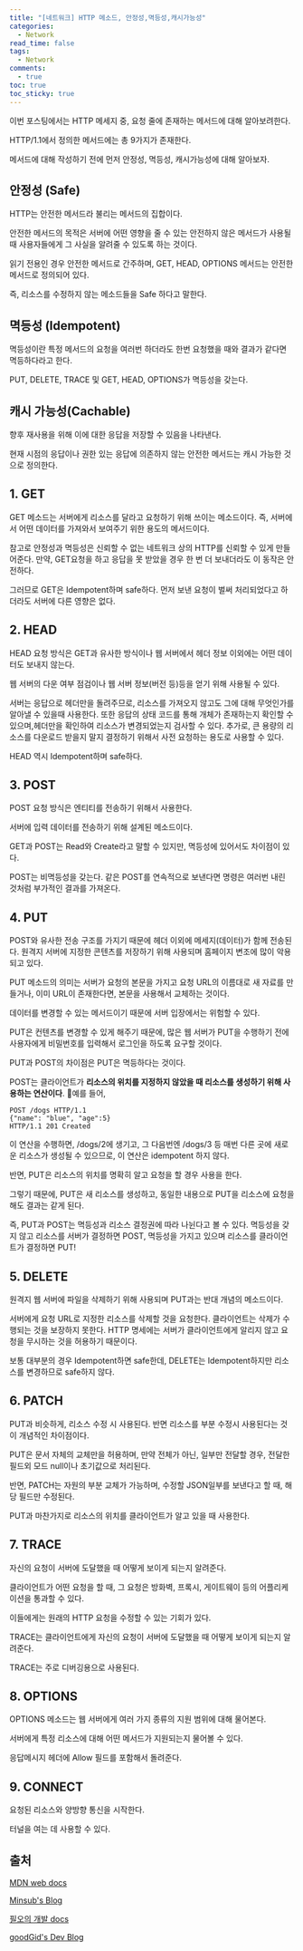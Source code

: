 ```yaml
---
title: "[네트워크] HTTP 메소드, 안정성,멱등성,캐시가능성"
categories:
  - Network
read_time: false
tags:
  - Network
comments:
  - true
toc: true
toc_sticky: true
---
```

이번 포스팅에서는 HTTP 메세지 중, 요청 줄에 존재하는 메서드에 대해 알아보려한다.

HTTP/1.1에서 정의한 메서드에는 총 9가지가 존재한다. 

메서드에 대해 작성하기 전에 먼저 안정성, 멱등성, 캐시가능성에 대해 알아보자.

## 안정성 (Safe)
HTTP는 안전한 메서드라 불리는 메서드의 집합이다. 

안전한 메서드의 목적은 서버에 어떤 영향을 줄 수 있는 안전하지 않은 메서드가 사용될 때 사용자들에게 그 사실을 알려줄 수 있도록 하는 것이다.

읽기 전용인 경우 안전한 메서드로 간주하며, GET, HEAD, OPTIONS 메서드는 안전한 메서드로 정의되어 있다.

즉, 리소스를 수정하지 않는 메소드들을 Safe 하다고 말한다.

## 멱등성 (Idempotent)
멱등성이란 특정 메서드의 요청을 여러번 하더라도 한번 요청했을 때와 결과가 같다면 멱등하다라고 한다.

PUT, DELETE, TRACE 및 GET, HEAD, OPTIONS가 멱등성을 갖는다.

## 캐시 가능성(Cachable)
향후 재사용을 위해 이에 대한 응답을 저장할 수 있음을 나타낸다.

현재 시점의 응답이나 권한 있는 응답에 의존하지 않는 안전한 메서드는 캐시 가능한 것으로 정의한다.

## 1. GET
GET 메소드는 서버에게 리소스를 달라고 요청하기 위해 쓰이는 메소드이다. 즉, 서버에서 어떤 데이터를 가져와서 보여주기 위한 용도의 메서드이다.

참고로 안정성과 멱등성은 신뢰할 수 없는 네트워크 상의 HTTP를 신뢰할 수 있게 만들어준다. 만약, GET요청을 하고 응답을 못 받았을 경우 한 번 더 보내더라도 이 동작은 안전하다. 

그러므로 GET은 Idempotent하며 safe하다. 먼저 보낸 요청이 벌써 처리되었다고 하더라도 서버에 다른 영향은 없다.

## 2. HEAD
HEAD 요청 방식은 GET과 유사한 방식이나 웹 서버에서 헤더 정보 이외에는 어떤 데이터도 보내지 않는다.

웹 서버의 다운 여부 점검이나 웹 서버 정보(버전 등)등을 얻기 위해 사용될 수 있다.

서버는 응답으로 헤더만을 돌려주므로, 리소스를 가져오지 않고도 그에 대해 무엇인가를 알아낼 수 있을때 사용한다. 또한 응답의 상태 코드를 통해 개체가 존재하는지 확인할 수 있으며,헤더만을 확인하여 리소스가 변경되었는지 검사할 수 있다. 추가로, 큰 용량의 리소스를 다운로드 받을지 말지 결정하기 위해서 사전 요청하는 용도로 사용할 수 있다.

HEAD 역시 Idempotent하며 safe하다.

## 3. POST
POST 요청 방식은 엔티티를 전송하기 위해서 사용한다.

서버에 입력 데이터를 전송하기 위해 설계된 메소드이다.

GET과 POST는 Read와 Create라고 말할 수 있지만, 멱등성에 있어서도 차이점이 있다.

POST는 비멱등성을 갖는다. 같은 POST를 연속적으로 보낸다면 명령은 여러번 내린 것처럼 부가적인 결과를 가져온다.


## 4. PUT
POST와 유사한 전송 구조를 가지기 때문에 헤더 이외에 메세지(데이터)가 함께 전송된다. 원격지 서버에 지정한 콘텐츠를 저장하기 위해 사용되며 홈페이지 변조에 많이 악용되고 있다.

PUT 메소드의 의미는 서버가 요청의 본문을 가지고 요청 URL의 이름대로 새 자료를 만들거나, 이미 URL이 존재한다면, 본문을 사용해서 교체하는 것이다.

데이터를 변경할 수 있는 메서드이기 때문에 서버 입장에서는 위험할 수 있다.

PUT은 컨텐츠를 변경할 수 있게 해주기 때문에, 많은 웹 서버가 PUT을 수행하기 전에 사용자에게 비밀번호를 입력해서 로그인을 하도록 요구할 것이다.

PUT과 POST의 차이점은 PUT은 멱등하다는 것이다.

POST는 클라이언트가 __리소스의 위치를 지정하지 않았을 때 리소스를 생성하기 위해 사용하는 연산이다__. 예를 들어,

```
POST /dogs HTTP/1.1
{"name": "blue", "age":5}
HTTP/1.1 201 Created
```

이 연산을 수행하면, /dogs/2에 생기고, 그 다음번엔 /dogs/3 등 매번 다른 곳에 새로운 리소스가 생성될 수 있으므로, 이 연산은 idempotent 하지 않다.

반면, PUT은 리소스의 위치를 명확히 알고 요청을 할 경우 사용을 한다.

그렇기 때문에, PUT은 새 리소스를 생성하고, 동일한 내용으로 PUT을 리소스에 요청을 해도 결과는 같게 된다.

즉, PUT과 POST는 멱등성과 리소스 결정권에 따라 나뉜다고 볼 수 있다. 멱등성을 갖지 않고 리소스를 서버가 결정하면 POST, 멱등성을 가지고 있으며 리소스를 클라이언트가 결정하면 PUT!

## 5. DELETE
원격지 웹 서버에 파일을 삭제하기 위해 사용되며 PUT과는 반대 개념의 메소드이다.

서버에게 요청 URL로 지정한 리소스를 삭제할 것을 요청한다. 클라이언트는 삭제가 수행되는 것을 보장하지 못한다. HTTP 명세에는 서버가 클라이언트에게 알리지 않고 요청을 무시하는 것을 허용하기 때문이다.

보통 대부분의 경우 Idempotent하면 safe한데, DELETE는 Idempotent하지만 리소스를 변경하므로 safe하지 않다.

## 6. PATCH
PUT과 비슷하게, 리소스 수정 시 사용된다. 반면 리소스를 부분 수정시 사용된다는 것이 개념적인 차이점이다.

PUT은 문서 자체의 교체만을 허용하며, 만약 전체가 아닌, 일부만 전달할 경우, 전달한 필드외 모드 null이나 초기값으로 처리된다.

반면, PATCH는 자원의 부분 교체가 가능하며, 수정할 JSON일부를 보낸다고 할 때, 해당 필드만 수정된다.

PUT과 마찬가지로 리소스의 위치를 클라이언트가 알고 있을 때 사용한다.

## 7. TRACE
자신의 요청이 서버에 도달했을 때 어떻게 보이게 되는지 알려준다.

클라이언트가 어떤 요청을 할 때, 그 요청은 방화벽, 프록시, 게이트웨이 등의 어플리케이션을 통과할 수 있다.

이들에게는 원래의 HTTP 요청을 수정할 수 있는 기회가 있다.

TRACE는 클라이언트에게 자신의 요청이 서버에 도달했을 때 어떻게 보이게 되는지 알려준다.

TRACE는 주로 디버깅용으로 사용된다.

## 8. OPTIONS
OPTIONS 메소드는 웹 서버에게 여러 가지 종류의 지원 범위에 대해 물어본다.

서버에게 특정 리소스에 대해 어떤 메서드가 지원되는지 물어볼 수 있다.

응답메시지 헤더에 Allow 필드를 포함해서 돌려준다.

## 9. CONNECT
요청된 리소스와 양방향 통신을 시작한다.

터널을 여는 데 사용할 수 있다.

## 출처
[MDN web docs](https://developer.mozilla.org/ko/docs/Web/HTTP/Methods)

[Minsub's Blog](https://gyrfalcon.tistory.com/entry/HTTP-%EC%9D%91%EB%8B%B5-%EC%BD%94%EB%93%9C-%EC%A2%85%EB%A5%98-HTTP-%EB%A9%94%EC%86%8C%EB%93%9C-%EC%A2%85%EB%A5%98)

[필오의 개발 docs](https://feel5ny.github.io/2019/08/16/HTTP_003_02/)

[goodGid's Dev Blog](https://goodgid.github.io/HTTP-Method-Post-vs-Put-vs-Patch/)